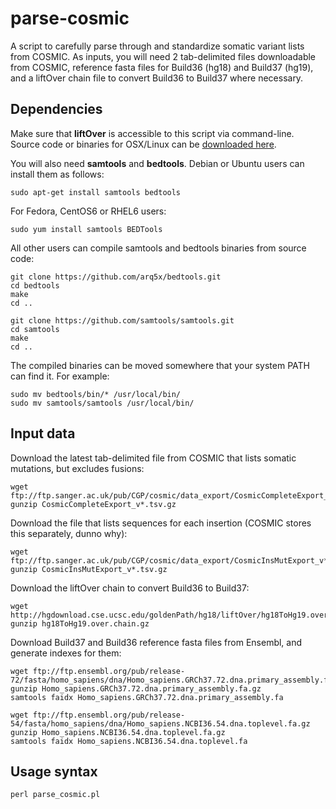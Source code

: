parse-cosmic
============

A script to carefully parse through and standardize somatic variant lists from COSMIC. As inputs, you will need 2 tab-delimited files downloadable from COSMIC, reference fasta files for Build36 (hg18) and Build37 (hg19), and a liftOver chain file to convert Build36 to Build37 where necessary.

Dependencies
------------

Make sure that **liftOver** is accessible to this script via command-line. Source code or binaries for OSX/Linux can be [downloaded here](http://hgdownload.cse.ucsc.edu/admin/exe/).

You will also need **samtools** and **bedtools**. Debian or Ubuntu users can install them as follows:

    sudo apt-get install samtools bedtools

For Fedora, CentOS6 or RHEL6 users:

    sudo yum install samtools BEDTools

All other users can compile samtools and bedtools binaries from source code:

    git clone https://github.com/arq5x/bedtools.git
    cd bedtools
    make
    cd ..

    git clone https://github.com/samtools/samtools.git
    cd samtools
    make
    cd ..

The compiled binaries can be moved somewhere that your system PATH can find it. For example:

    sudo mv bedtools/bin/* /usr/local/bin/
    sudo mv samtools/samtools /usr/local/bin/

Input data
----------

Download the latest tab-delimited file from COSMIC that lists somatic mutations, but excludes fusions:

    wget ftp://ftp.sanger.ac.uk/pub/CGP/cosmic/data_export/CosmicCompleteExport_v*.tsv.gz
    gunzip CosmicCompleteExport_v*.tsv.gz

Download the file that lists sequences for each insertion (COSMIC stores this separately, dunno why):

    wget ftp://ftp.sanger.ac.uk/pub/CGP/cosmic/data_export/CosmicInsMutExport_v*.tsv.gz
    gunzip CosmicInsMutExport_v*.tsv.gz

Download the liftOver chain to convert Build36 to Build37:

    wget http://hgdownload.cse.ucsc.edu/goldenPath/hg18/liftOver/hg18ToHg19.over.chain.gz
    gunzip hg18ToHg19.over.chain.gz

Download Build37 and Build36 reference fasta files from Ensembl, and generate indexes for them:

    wget ftp://ftp.ensembl.org/pub/release-72/fasta/homo_sapiens/dna/Homo_sapiens.GRCh37.72.dna.primary_assembly.fa.gz
    gunzip Homo_sapiens.GRCh37.72.dna.primary_assembly.fa.gz
    samtools faidx Homo_sapiens.GRCh37.72.dna.primary_assembly.fa

    wget ftp://ftp.ensembl.org/pub/release-54/fasta/homo_sapiens/dna/Homo_sapiens.NCBI36.54.dna.toplevel.fa.gz
    gunzip Homo_sapiens.NCBI36.54.dna.toplevel.fa.gz
    samtools faidx Homo_sapiens.NCBI36.54.dna.toplevel.fa

Usage syntax
------------

    perl parse_cosmic.pl 
